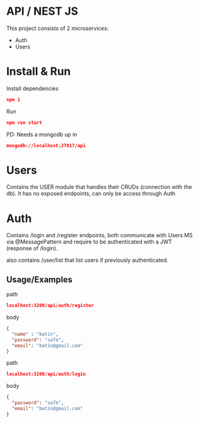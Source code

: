 
# API / NEST JS

This project consists of 2 microservices:
 - Auth
 - Users

# Install & Run

Install dependencies
```json
npm i
```

Run
```json
npm run start
```
PD: Needs a mongodb up in 

```json
mongodb://localhost:27017/api
```

# Users
Contains the USER module that handles their CRUDs (connection with the db).
It has no exposed endpoints, can only be access through Auth

# Auth
Contains /login and /register endpoints, both communicate with Users MS via @MessagePattern and require to be authenticated with a JWT (response of /login).


also contains /user/list that list users if previously authenticated.



## Usage/Examples

path
```json
localhost:3200/api/auth/register
```
body
```json
{
  "name" : "batin",
  "password": "safe",
  "email": "batin@gmail.com"
}
```

path
```json
localhost:3200/api/auth/login
```
body
```json
{
  "password": "safe", 
  "email": "batin@gmail.com"
}
```

